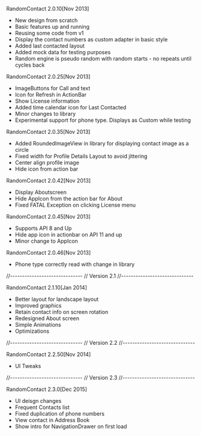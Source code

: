 RandomContact 2.0.10[Nov 2013]
 -	New design from scratch
 - 	Basic features up and running
 -	Reusing some code from v1
 -	Display the contact numbers as custom adapter in basic style
 -	Added last contacted layout
 -	Added mock data for testing purposes
 -	Random engine is pseudo random with random starts - no repeats until cycles back

RandomContact 2.0.25[Nov 2013]
 - 	ImageButtons for Call and text
 -	Icon for Refresh in ActionBar
 -	Show License information
 -	Added time calendar icon for Last Contacted
 -	Minor changes to library
 -	Experimental support for phone type. Displays as Custom while testing
 
RandomContact 2.0.35[Nov 2013]
 -	Added RoundedImageView in library for displaying contact image as a circle
 -	Fixed width for Profile Details Layout to avoid jittering 
 -	Center align profile image
 -	Hide icon from action bar
 
RandomContact 2.0.42[Nov 2013]
 -	Display Aboutscreen
 -	Hide AppIcon from the action bar for About
 -	Fixed FATAL Exception on clicking License menu
 
RandomContact 2.0.45[Nov 2013]
 -	Supports API 8 and Up
 -	Hide app icon in actionbar on API 11 and up
 -	Minor change to AppIcon
 
RandomContact 2.0.46[Nov 2013]
 -	Phone type correctly read with change in library
 
//------------------------------
// Version 2.1
//------------------------------

RandomContact 2.1.10[Jan 2014]
 -	Better layout for landscape layout
 -	Improved graphics
 -	Retain contact info on screen rotation
 - 	Redesigned About screen
 -	Simple Animations
 -	Optimizations
 
//------------------------------
// Version 2.2
//------------------------------

RandomContact 2.2.50[Nov 2014]
 -	UI Tweaks

//------------------------------
// Version 2.3
//------------------------------

RandomContact 2.3.0[Dec 2015]
 -	UI deisgn changes
 -	Frequent Contacts list
 -	Fixed duplication of phone numbers
 -	View contact in Address Book
 -	Show intro for NavigationDrawer on first load